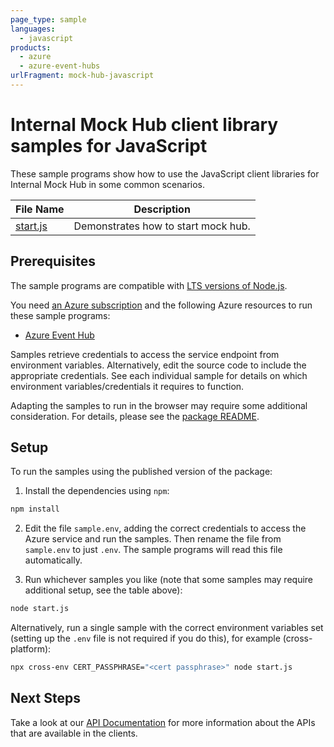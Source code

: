 ```yaml
---
page_type: sample
languages:
  - javascript
products:
  - azure
  - azure-event-hubs
urlFragment: mock-hub-javascript
---
```


# Internal Mock Hub client library samples for JavaScript

These sample programs show how to use the JavaScript client libraries for Internal Mock Hub in some common scenarios.

| **File Name**     | **Description**                     |
| ----------------- | ----------------------------------- |
| [start.js][start] | Demonstrates how to start mock hub. |

## Prerequisites

The sample programs are compatible with [LTS versions of Node.js](https://github.com/nodejs/release#release-schedule).

You need [an Azure subscription][freesub] and the following Azure resources to run these sample programs:

- [Azure Event Hub][createinstance_azureeventhub]

Samples retrieve credentials to access the service endpoint from environment variables. Alternatively, edit the source code to include the appropriate credentials. See each individual sample for details on which environment variables/credentials it requires to function.

Adapting the samples to run in the browser may require some additional consideration. For details, please see the [package README][package].

## Setup

To run the samples using the published version of the package:

1. Install the dependencies using `npm`:

```bash
npm install
```

2. Edit the file `sample.env`, adding the correct credentials to access the Azure service and run the samples. Then rename the file from `sample.env` to just `.env`. The sample programs will read this file automatically.

3. Run whichever samples you like (note that some samples may require additional setup, see the table above):

```bash
node start.js
```

Alternatively, run a single sample with the correct environment variables set (setting up the `.env` file is not required if you do this), for example (cross-platform):

```bash
npx cross-env CERT_PASSPHRASE="<cert passphrase>" node start.js
```

## Next Steps

Take a look at our [API Documentation][apiref] for more information about the APIs that are available in the clients.

[start]: https://github.com/Azure/azure-sdk-for-js/blob/main/sdk/eventhub/mock-hub/samples/v1/javascript/start.js
[apiref]: https://github.com/Azure/azure-sdk-for-js/blob/main/sdk/eventhub/mock-hub
[freesub]: https://azure.microsoft.com/free/
[createinstance_azureeventhub]: https://docs.microsoft.com/azure/event-hubs/event-hubs-create
[package]: https://github.com/Azure/azure-sdk-for-js/tree/main/sdk/eventhub/mock-hub/README.md
